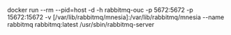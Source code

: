 
docker run --rm --pid=host -d -h rabbitmq-ouc -p 5672:5672 -p 15672:15672 -v [/var/lib/rabbitmq/mnesia]:/var/lib/rabbitmq/mnesia --name rabbitmq rabbitmq:latest /usr/sbin/rabbitmq-server
